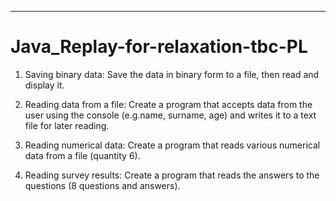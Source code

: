 _________________________________________________________________________
# Java_Replay-for-relaxation-tbc-PL

1. Saving binary data:
Save the data in binary form to a file, then read and display it.

2. Reading data from a file:
Create a program that accepts data from the user using the console
(e.g.name, surname, age) and writes it to a text file for later reading.

4. Reading numerical data:
Create a program that reads various numerical data from a file
(quantity 6).

6. Reading survey results:
Create a program that reads the answers to the questions
(8 questions and answers).
